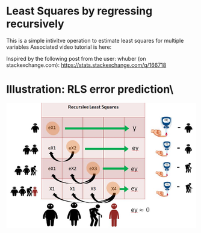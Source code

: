 # Least Squares by regressing recursively
This is a simple intivitve operation to estimate least squares for multiple variables 
Associated video tutorial is here:

Inspired by the following post from the user: whuber (on stackexchange.com):
https://stats.stackexchange.com/q/166718

# Illustration: RLS error prediction\

![](rls_figure.JPG)




